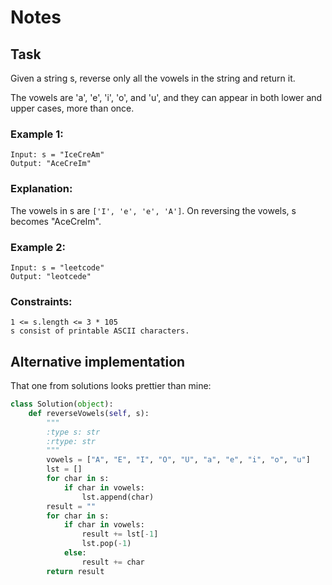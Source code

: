 # Notes

## Task

Given a string s, reverse only all the vowels in the string and return it.

The vowels are 'a', 'e', 'i', 'o', and 'u', and they can appear in both lower and upper cases, more than once.

### Example 1:

```
Input: s = "IceCreAm"
Output: "AceCreIm"
```

### Explanation:

The vowels in s are `['I', 'e', 'e', 'A']`. On reversing the vowels, s becomes "AceCreIm".

### Example 2:

```
Input: s = "leetcode"
Output: "leotcede"
```

### Constraints:
```
1 <= s.length <= 3 * 105
s consist of printable ASCII characters.
```

## Alternative implementation

That one from solutions looks prettier than mine:
```python
class Solution(object):
    def reverseVowels(self, s):
        """
        :type s: str
        :rtype: str
        """
        vowels = ["A", "E", "I", "O", "U", "a", "e", "i", "o", "u"]
        lst = []
        for char in s:
            if char in vowels:
                lst.append(char)
        result = ""
        for char in s:
            if char in vowels:
                result += lst[-1]
                lst.pop(-1)
            else:
                result += char
        return result
```
